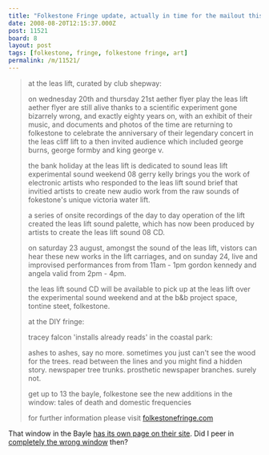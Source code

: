 ```yaml
---
title: "Folkestone Fringe update, actually in time for the mailout this week!"
date: 2008-08-20T12:15:37.000Z
post: 11521
board: 8
layout: post
tags: [folkestone, fringe, folkestone fringe, art]
permalink: /m/11521/
---
```

<blockquote>at the leas lift, curated by club shepway:

on wednesday 20th and thursday 21st aether flyer play the leas lift
aether flyer are still alive thanks to a scientific experiment gone bizarrely wrong, and exactly eighty years on, with an exhibit of their music, and documents and photos of the time are returning to folkestone to celebrate the anniversary of their legendary concert in the leas cliff lift to a then invited audience which included george burns, george formby and king george v.

 

the bank holiday at the leas lift is dedicated to sound
leas lift experimental sound weekend 08
gerry kelly brings you the work of electronic artists who responded to the leas lift sound brief that invitied artists to create new audio work from the raw sounds of fokestone's unique victoria water lift.

a series of onsite recordings of the day to day operation of the lift created the leas lift sound palette, which has now been produced by artists to create the leas lift sound 08 CD.

on saturday 23 august, amongst the sound of the leas lift, vistors can hear these new works in the lift carriages, and on sunday 24, live and improvised performances from from 11am - 1pm gordon kennedy and angela valid from 2pm - 4pm.

the leas lift sound CD will be available to pick up at the leas lift over the experimental sound weekend and at the b&b project space, tontine steet, folkestone.

at the DIY fringe:

tracey falcon 'installs already reads' in the coastal park:

ashes to ashes, say no more.
sometimes you just can't see the wood for the trees.
read between the lines and you might find a hidden story.
newspaper tree trunks.
prosthetic newspaper branches.
surely not.


get up to 13 the bayle, folkestone
see the new additions in the window: tales of death and domestic frequencies

for further information please visit <a href="http://www.folkestonefringe.com">folkestonefringe.com</a></blockquote>

That window in the Bayle <a href="http://www.folkestonefringe.com/13_the_bayle.html">has its own page on their site</a>. Did I peer in <a href="http://www.clarkeology.com/m/11477/%22if+you+haven%27t+already+had+a+peek%2C+go+up+to+the+bayle+and+have+a+look+at+window%2C+no+13+the+bayle.%22">completely the wrong window</a> then?
